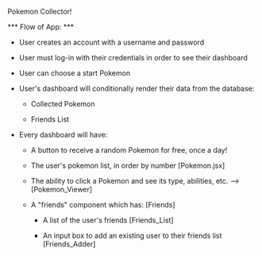 Pokemon Collector!

*** Flow of App: ***

- User creates an account with a username and password

- User must log-in with their credentials in order to see their dashboard

- User can choose a start Pokemon

- User's dashboard will conditionally render their data from the database:

    - Collected Pokemon

    - Friends List

- Every dashboard will have:

    - A button to receive a random Pokemon for free, once a day!

    - The user's pokemon list, in order by number [Pokemon.jsx]

    - The ability to click a Pokemon and see its type, abilities, etc. --> [Pokemon_Viewer]

    - A "friends" component which has: [Friends]
    
        - A list of the user's friends [Friends_List]

        - An input box to add an existing user to their friends list [Friends_Adder]

